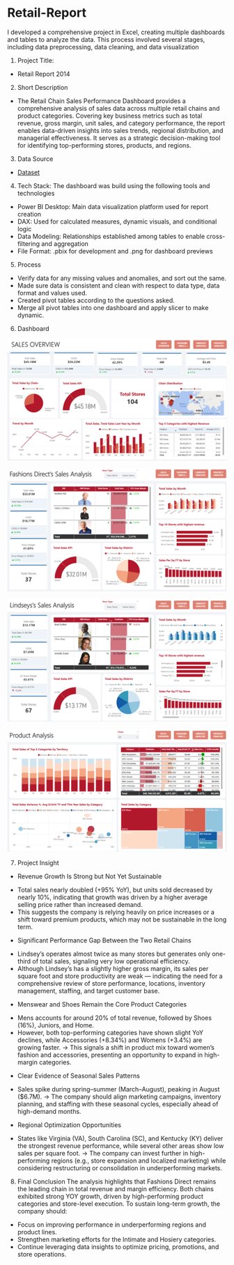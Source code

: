 # Retail-Report
I developed a comprehensive project in Excel, creating multiple dashboards and tables to analyze the data. This process involved several stages, including data preprocessing, data cleaning, and data visualization
1.	Project Title:
- Retail Report 2014
2.	Short Description
- The Retail Chain Sales Performance Dashboard provides a comprehensive analysis of sales data across multiple retail chains and product categories. Covering key business metrics such as total revenue, gross margin, unit sales, and category performance, the report enables data-driven insights into sales trends, regional distribution, and managerial effectiveness. It serves as a strategic decision-making tool for identifying top-performing stores, products, and regions.
3.	Data Source
- <a href="https://github.com/microsoft/powerbi-desktop-samples/blob/main/powerbi-service-samples/Regional%20Sales%20Sample.pbix">Dataset</a>
4.	Tech Stack: The dashboard was build using the following tools and technologies
-	Power BI Desktop: Main data visualization platform used for report creation
-	DAX: Used for calculated measures, dynamic visuals, and conditional logic
-	Data Modeling: Relationships established among tables to enable cross-filtering and aggregation
-	File Format: .pbix for development and .png for dashboard previews
5.	Process
-	Verify data for any missing values and anomalies, and sort out the same.
-	Made sure data is consistent and clean with respect to data type, data format and values used.
-	Created pivot tables according to the questions asked.
-	Merge all pivot tables into one dashboard and apply slicer to make dynamic.
6.	Dashboard

![Screenshot_(495)](https://github.com/lehoangvuhp2209-design/Retail-Report/blob/main/1.png)

![Screenshot_(495)](https://github.com/lehoangvuhp2209-design/Retail-Report/blob/main/2.png)

![Screenshot_(495)](https://github.com/lehoangvuhp2209-design/Retail-Report/blob/main/3.png)

![Screenshot_(495)](https://github.com/lehoangvuhp2209-design/Retail-Report/blob/main/4.png)
  
7.	Project Insight
- Revenue Growth Is Strong but Not Yet Sustainable
+ Total sales nearly doubled (+95% YoY), but units sold decreased by nearly 10%, indicating that growth was driven by a higher average selling price rather than increased demand.
+ This suggests the company is relying heavily on price increases or a shift toward premium products, which may not be sustainable in the long term.
- Significant Performance Gap Between the Two Retail Chains
+ Lindsey’s operates almost twice as many stores but generates only one-third of total sales, signaling very low operational efficiency.
+ Although Lindsey’s has a slightly higher gross margin, its sales per square foot and store productivity are weak — indicating the need for a comprehensive review of store performance, locations, inventory management, staffing, and target customer base.
- Menswear and Shoes Remain the Core Product Categories
+ Mens accounts for around 20% of total revenue, followed by Shoes (16%), Juniors, and Home.
+ However, both top-performing categories have shown slight YoY declines, while Accessories (+8.34%) and Womens (+3.4%) are growing faster.
→ This signals a shift in product mix toward women’s fashion and accessories, presenting an opportunity to expand in high-margin categories.
- Clear Evidence of Seasonal Sales Patterns
+ Sales spike during spring–summer (March–August), peaking in August ($6.7M).
→ The company should align marketing campaigns, inventory planning, and staffing with these seasonal cycles, especially ahead of high-demand months.
- Regional Optimization Opportunities
+ States like Virginia (VA), South Carolina (SC), and Kentucky (KY) deliver the strongest revenue performance, while several other areas show low sales per square foot.
→ The company can invest further in high-performing regions (e.g., store expansion and localized marketing) while considering restructuring or consolidation in underperforming markets.
8.	Final Conclusion
The analysis highlights that Fashions Direct remains the leading chain in total revenue and margin efficiency. Both chains exhibited strong YOY growth, driven by high-performing product categories and store-level execution. To sustain long-term growth, the company should:
   - Focus on improving performance in underperforming regions and product lines.
   - Strengthen marketing efforts for the Intimate and Hosiery categories.
   - Continue leveraging data insights to optimize pricing, promotions, and store operations.


